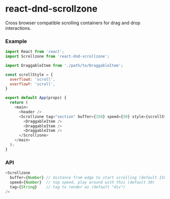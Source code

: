 # react-dnd-scrollzone

Cross browser compatible scrolling containers for drag and drop interactions.

### Example

```js
import React from 'react';
import Scrollzone from 'react-dnd-scrollzone';

import DraggableItem from './path/to/DraggableItem';

const scrollStyle = {
  overflowX: 'scroll',
  overflowY: 'scroll',
}

export default App(props) {
  return (
    <main>
      <header />
      <Scrollzone tag="section" buffer={150} speed={50} style={scrollStyle}>
        <DraggableItem />
        <DraggableItem />
        <DraggableItem />
      </Scrollzone>
    </main>
  );
}
```

### API

```js
<Scrollzone
  buffer={Number} // distance from edge to start scrolling (default 150)
  speed={Number}  // top speed, play around with this (default 30)
  tag={String}    // tag to render as (default "div")
/>
```
